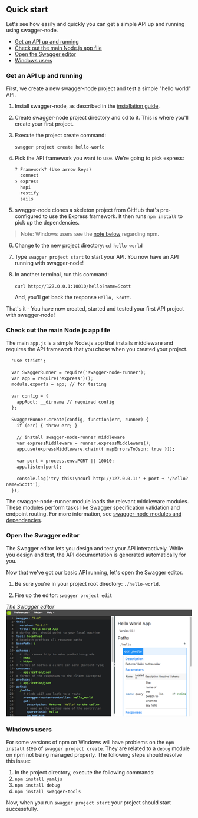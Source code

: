 ## Quick start

Let's see how easily and quickly you can get a simple API up and running using swagger-node.

* [Get an API up and running](#upandrunning)
* [Check out the main Node.js app file](#main)
* [Open the Swagger editor](#openeditor)
* [Windows users](#windows)

### <a name="upandrunning"></a>Get an API up and running

First, we create a new swagger-node project and test a simple "hello world" API.

1. Install swagger-node, as described in the [installation guide](install.md).

2. Create swagger-node project directory and cd to it. This is where you'll create your first project. 

3. Execute the project create command: 

    `swagger project create hello-world`

4. Pick the API framework you want to use. We're going to pick express:
    ```
    ? Framework? (Use arrow keys)
      connect
    ❯ express
      hapi
      restify
      sails
    ```
5. swagger-node clones a skeleton project from GitHub that's pre-configured to use the Express framework. It then runs `npm install` to pick up the dependencies. 
>Note: Windows users see the [note below](#windows-note) regarding npm. 
6. Change to the new project directory: `cd hello-world`

7. Type `swagger project start` to start your API.  You now have an API running with swagger-node!

8. In another terminal, run this command: 

    `curl http://127.0.0.1:10010/hello?name=Scott`  

    And, you'll get back the response `Hello, Scott`.

That's it - You have now created, started and tested your first API project with swagger-node! 

### <a name="main"></a>Check out the main Node.js app file

The main `app.js` is a simple Node.js app that installs middleware and requires the API framework that you chose when you created your project.

      'use strict';
      
      var SwaggerRunner = require('swagger-node-runner');
      var app = require('express')();
      module.exports = app; // for testing
      
      var config = {
        appRoot: __dirname // required config
      };
      
      SwaggerRunner.create(config, function(err, runner) {
        if (err) { throw err; }
      
        // install swagger-node-runner middleware
        var expressMiddleware = runner.expressMiddleware();
        app.use(expressMiddleware.chain({ mapErrorsToJson: true }));
      
        var port = process.env.PORT || 10010;
        app.listen(port);
      
        console.log('try this:\ncurl http://127.0.0.1:' + port + '/hello?name=Scott');
      });

The swagger-node-runner module loads the relevant middleware modules. These modules perform tasks like Swagger specification validation and endpoint routing. For more information, see [swagger-node modules and dependencies](./modules.md).

### <a name="openeditor"></a>Open the Swagger editor

The Swagger editor lets you design and test your API interactively. While you design and test, the API documentation is generated automatically for you. 

Now that we've got our basic API running, let's open the Swagger editor.

1. Be sure you're in your project root directory: `./hello-world`. 
 
2. Fire up the editor: `swagger project edit`

*The Swagger editor*
![alt text](./images/swagger-editor.png)


### <a name='windows'></a>Windows users
For some versions of npm on Windows will have problems on the `npm install` step of `swagger project create`.  They are related to a `debug` module on npm not being managed properly.  The following steps should resolve this issue:

1. In the project directory, execute the following commands:
  1. `npm install yamljs`
  2. `npm install debug`
  3. `npm install swagger-tools`

Now, when you run `swagger project start` your project should start successfully.
